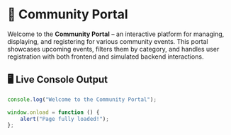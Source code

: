 # 🎉 Community Portal

Welcome to the **Community Portal** – an interactive platform for managing, displaying, and registering for various community events. This portal showcases upcoming events, filters them by category, and handles user registration with both frontend and simulated backend interactions.

## 🖥️ Live Console Output

```javascript
console.log("Welcome to the Community Portal");

window.onload = function () {
    alert("Page fully loaded!");
};
